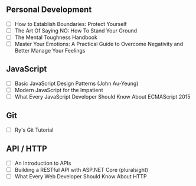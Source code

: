 ## Personal Development

- [ ] How to Establish Boundaries: Protect Yourself
- [ ] The Art Of Saying NO: How To Stand Your Ground
- [ ] The Mental Toughness Handbook
- [ ] Master Your Emotions: A Practical Guide to Overcome Negativity and Better Manage Your Feelings

## JavaScript
- [ ] Basic JavaScript Design Patterns (John Au-Yeung)
- [ ] Modern JavaScript for the Impatient
- [ ] What Every JavaScript Developer Should Know About ECMAScript 2015

## Git
- [ ] Ry's Git Tutorial

## API / HTTP
- [ ] An Introduction to APIs
- [ ] Building a RESTful API with ASP.NET Core (pluralsight)
- [ ] What Every Web Developer Should Know About HTTP
